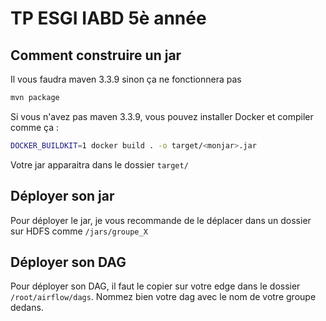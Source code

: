 # TP ESGI IABD 5è année

## Comment construire un jar

Il vous faudra maven 3.3.9 sinon ça ne fonctionnera pas

```bash
mvn package
```

Si vous n'avez pas maven 3.3.9, vous pouvez installer Docker et compiler comme ça :

```bash
DOCKER_BUILDKIT=1 docker build . -o target/<monjar>.jar
```

Votre jar apparaitra dans le dossier `target/`

## Déployer son jar

Pour déployer le jar, je vous recommande de le déplacer dans un dossier sur HDFS comme `/jars/groupe_X`

## Déployer son DAG

Pour déployer son DAG, il faut le copier sur votre edge dans le dossier `/root/airflow/dags`. Nommez bien votre dag avec le nom de votre groupe dedans.
